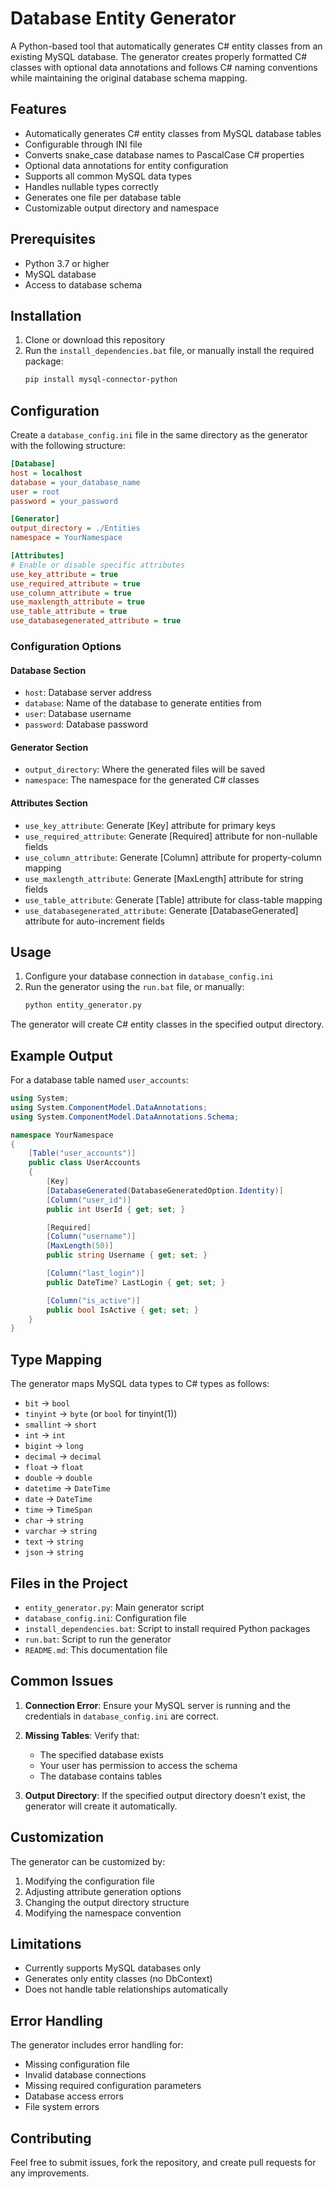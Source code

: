# Database Entity Generator

A Python-based tool that automatically generates C# entity classes from an existing MySQL database. The generator creates properly formatted C# classes with optional data annotations and follows C# naming conventions while maintaining the original database schema mapping.

## Features

- Automatically generates C# entity classes from MySQL database tables
- Configurable through INI file
- Converts snake_case database names to PascalCase C# properties
- Optional data annotations for entity configuration
- Supports all common MySQL data types
- Handles nullable types correctly
- Generates one file per database table
- Customizable output directory and namespace

## Prerequisites

- Python 3.7 or higher
- MySQL database
- Access to database schema

## Installation

1. Clone or download this repository
2. Run the `install_dependencies.bat` file, or manually install the required package:
   ```bash
   pip install mysql-connector-python
   ```

## Configuration

Create a `database_config.ini` file in the same directory as the generator with the following structure:

```ini
[Database]
host = localhost
database = your_database_name
user = root
password = your_password

[Generator]
output_directory = ./Entities
namespace = YourNamespace

[Attributes]
# Enable or disable specific attributes
use_key_attribute = true
use_required_attribute = true
use_column_attribute = true
use_maxlength_attribute = true
use_table_attribute = true
use_databasegenerated_attribute = true
```

### Configuration Options

#### Database Section
- `host`: Database server address
- `database`: Name of the database to generate entities from
- `user`: Database username
- `password`: Database password

#### Generator Section
- `output_directory`: Where the generated files will be saved
- `namespace`: The namespace for the generated C# classes

#### Attributes Section
- `use_key_attribute`: Generate [Key] attribute for primary keys
- `use_required_attribute`: Generate [Required] attribute for non-nullable fields
- `use_column_attribute`: Generate [Column] attribute for property-column mapping
- `use_maxlength_attribute`: Generate [MaxLength] attribute for string fields
- `use_table_attribute`: Generate [Table] attribute for class-table mapping
- `use_databasegenerated_attribute`: Generate [DatabaseGenerated] attribute for auto-increment fields

## Usage

1. Configure your database connection in `database_config.ini`
2. Run the generator using the `run.bat` file, or manually:
   ```bash
   python entity_generator.py
   ```

The generator will create C# entity classes in the specified output directory.

## Example Output

For a database table named `user_accounts`:

```csharp
using System;
using System.ComponentModel.DataAnnotations;
using System.ComponentModel.DataAnnotations.Schema;

namespace YourNamespace
{
    [Table("user_accounts")]
    public class UserAccounts
    {
        [Key]
        [DatabaseGenerated(DatabaseGeneratedOption.Identity)]
        [Column("user_id")]
        public int UserId { get; set; }

        [Required]
        [Column("username")]
        [MaxLength(50)]
        public string Username { get; set; }

        [Column("last_login")]
        public DateTime? LastLogin { get; set; }

        [Column("is_active")]
        public bool IsActive { get; set; }
    }
}
```

## Type Mapping

The generator maps MySQL data types to C# types as follows:

- `bit` → `bool`
- `tinyint` → `byte` (or `bool` for tinyint(1))
- `smallint` → `short`
- `int` → `int`
- `bigint` → `long`
- `decimal` → `decimal`
- `float` → `float`
- `double` → `double`
- `datetime` → `DateTime`
- `date` → `DateTime`
- `time` → `TimeSpan`
- `char` → `string`
- `varchar` → `string`
- `text` → `string`
- `json` → `string`

## Files in the Project

- `entity_generator.py`: Main generator script
- `database_config.ini`: Configuration file
- `install_dependencies.bat`: Script to install required Python packages
- `run.bat`: Script to run the generator
- `README.md`: This documentation file

## Common Issues

1. **Connection Error**: Ensure your MySQL server is running and the credentials in `database_config.ini` are correct.

2. **Missing Tables**: Verify that:
   - The specified database exists
   - Your user has permission to access the schema
   - The database contains tables

3. **Output Directory**: If the specified output directory doesn't exist, the generator will create it automatically.

## Customization

The generator can be customized by:

1. Modifying the configuration file
2. Adjusting attribute generation options
3. Changing the output directory structure
4. Modifying the namespace convention

## Limitations

- Currently supports MySQL databases only
- Generates only entity classes (no DbContext)
- Does not handle table relationships automatically

## Error Handling

The generator includes error handling for:
- Missing configuration file
- Invalid database connections
- Missing required configuration parameters
- Database access errors
- File system errors

## Contributing

Feel free to submit issues, fork the repository, and create pull requests for any improvements.
